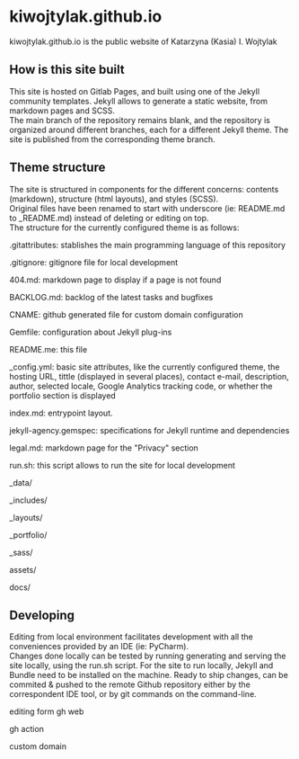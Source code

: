 # kiwojtylak.github.io
kiwojtylak.github.io is the public website of Katarzyna (Kasia) I. Wojtylak

## How is this site built
This site is hosted on Gitlab Pages, and built using one of the Jekyll community templates. Jekyll allows to generate a static website, from markdown pages and SCSS.  
The main branch of the repository remains blank, and the repository is organized around different branches, each for a different Jekyll theme.
The site is published from the corresponding theme branch.

## Theme structure  
The site is structured in components for the different concerns: contents (markdown), structure (html layouts), and styles (SCSS).  
Original files have been renamed to start with underscore (ie: README.md to _README.md) instead of deleting or editing on top.  
The structure for the currently configured theme is as follows:

.gitattributes: stablishes the main programming language of this repository  

.gitignore: gitignore file for local development  

404.md: markdown page to display if a page is not found  

BACKLOG.md: backlog of the latest tasks and bugfixes  

CNAME: github generated file for custom domain configuration  

Gemfile: configuration about Jekyll plug-ins  

README.me: this file  

_config.yml: basic site attributes, like the currently configured theme, the hosting URL, tittle (displayed in several places), contact e-mail, description, author, selected locale, Google Analytics tracking code, or whether the portfolio section is displayed  

index.md: entrypoint layout. 

jekyll-agency.gemspec: specifications for Jekyll runtime and dependencies  

legal.md: markdown page for the "Privacy" section  

run.sh: this script allows to run the site for local development  

_data/

_includes/

_layouts/

_portfolio/  

_sass/  

assets/  

docs/  

## Developing

Editing from local environment  facilitates development with all the conveniences provided by an IDE (ie: PyCharm).  
Changes done locally can be tested by running generating and serving the site locally, using the run.sh script. 
For the site to run locally, Jekyll and Bundle need to be installed on the machine.
Ready to ship changes, can be commited & pushed to the remote Github repository either by the correspondent IDE tool, or by git commands on the command-line.  


editing form gh web


gh action

custom domain
